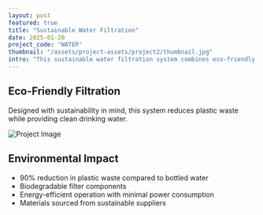 ```yaml
---
layout: post
featured: true
title: "Sustainable Water Filtration"
date: 2025-01-20
project_code: "WATER"
thumbnail: "/assets/project-assets/project2/thumbnail.jpg"
intro: "This sustainable water filtration system combines eco-friendly materials with efficient design. The modular components allow for easy maintenance while the streamlined exterior fits seamlessly into modern kitchens."
---
```


## Eco-Friendly Filtration

Designed with sustainability in mind, this system reduces plastic waste while providing clean drinking water.

![Project Image](https://source.unsplash.com/random/800x600/?water-filter)

## Environmental Impact

- 90% reduction in plastic waste compared to bottled water
- Biodegradable filter components
- Energy-efficient operation with minimal power consumption
- Materials sourced from sustainable suppliers
